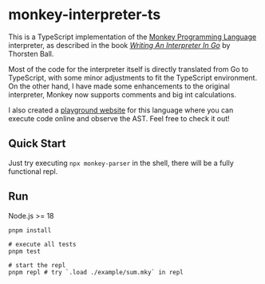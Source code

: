 # monkey-interpreter-ts

This is a TypeScript implementation of the [Monkey Programming Language](https://monkeylang.org/) interpreter, as described in the book [*Writing An Interpreter In Go*](https://interpreterbook.com/) by Thorsten Ball.

Most of the code for the interpreter itself is directly translated from Go to TypeScript, with some minor adjustments to fit the TypeScript environment. On the other hand, I have made some enhancements to the original interpreter, Monkey now supports comments and big int calculations.

I also created a [playground website](https://monkey-playground.pages.dev/) for this language where you can execute code online and observe the AST. Feel free to check it out!

## Quick Start

Just try executing `npx monkey-parser` in the shell, there will be a fully functional repl.

## Run

Node.js >= 18

```shell
pnpm install

# execute all tests
pnpm test

# start the repl
pnpm repl # try `.load ./example/sum.mky` in repl
```
